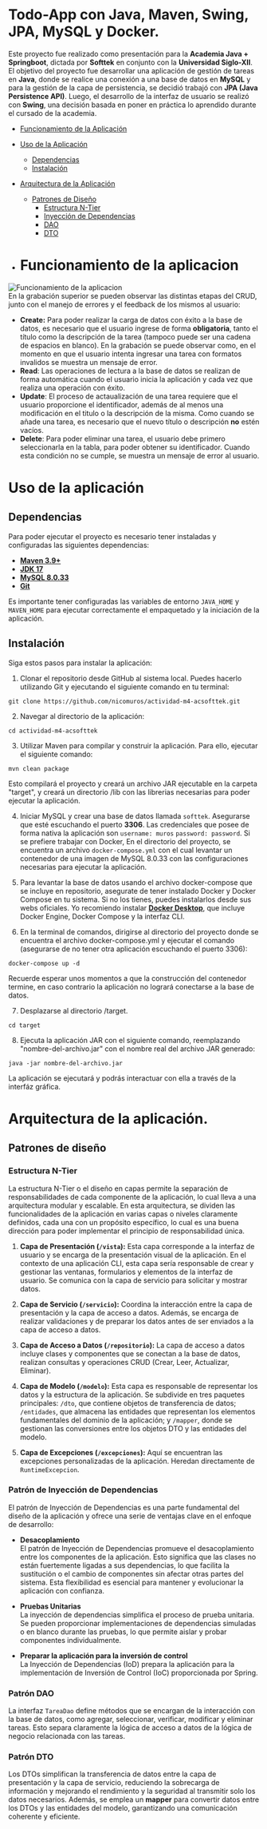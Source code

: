 
# Todo-App con Java, Maven, Swing, JPA, MySQL y Docker.

Este proyecto fue realizado como presentación para la **Academia Java + Springboot**, dictada por **Softtek** en conjunto con la **Universidad Siglo-XII**. El objetivo del proyecto fue desarrollar una aplicación de gestión de tareas en **Java**, donde se realice una conexión a una base de datos en **MySQL** y para la gestión de la capa de persistencia, se decidió trabajó con **JPA (Java Persistence API)**. Luego, el desarrollo de la interfaz de usuario se realizó con **Swing**, una decisión basada en poner en práctica lo aprendido durante el cursado de la academia.

- [Funcionamiento de la Aplicación](#funcionamiento-de-la-aplicacion)
- [Uso de la Aplicación](#uso-de-la-aplicación)
    - [Dependencias](#dependencias)
    - [Instalación](#instalación)
- [Arquitectura de la Aplicación](#arquitectura-de-la-aplicación)
    - [Patrones de Diseño](#patrones-de-diseño)
        - [Estructura N-Tier](#estructura-n-tier)
        - [Inyección de Dependencias](#patrón-de-inyección-de-dependencias)
        - [DAO](#patrón-dao)
        - [DTO](#patrón-dto)

- # Funcionamiento de la aplicacion
![Funcionamiento de la aplicacion](https://github.com/nicomuros/actividad-m4-acsofttek/blob/main/capturas/Comprobacion%20MySQL.gif?raw=true)  
En la grabación superior se pueden observar las distintas etapas del CRUD, junto con el manejo de errores y el feedback de los mismos al usuario:
* **Create:** Para poder realizar la carga de datos con éxito a la base de datos, es necesario que el usuario ingrese de forma **obligatoria**, tanto el título como la descripción de la tarea (tampoco puede ser una cadena de espacios en blanco). En la grabación se puede observar como, en el momento en que el usuario intenta ingresar una tarea con formatos invalidos se muestra un mensaje de error.
* **Read**: Las operaciones de lectura a la base de datos se realizan de forma automática cuando el usuario inicia la aplicación y cada vez que realiza una operación con éxito.
* **Update**: El proceso de actaualización de una tarea requiere que el usuario proporcione el identificador, además de al menos una modificación en el titulo o la descripción de la misma. Como cuando se añade una tarea, es necesario que el nuevo título o descripción **no** estén vacíos.
* **Delete**: Para poder eliminar una tarea, el usuario debe primero seleccionarla en la tabla, para poder obtener su identificador. Cuando esta condición no se cumple, se muestra un mensaje de error al usuario.

# Uso de la aplicación
## Dependencias
Para poder ejecutar el proyecto es necesario tener instaladas y configuradas las siguientes dependencias:
* **[Maven 3.9+](https://maven.apache.org/download.cgi)**
* **[JDK 17](https://www.oracle.com/java/technologies/javase/jdk17-archive-downloads.html)**
* **[MySQL 8.0.33](https://downloads.mysql.com/archives/installer/)**
* **[Git](https://git-scm.com/downloads)**

Es importante tener configuradas las variables de entorno `JAVA_HOME` y `MAVEN_HOME` para ejecutar correctamente el empaquetado y la iniciación de la aplicación.

## Instalación

Siga estos pasos para instalar la aplicación:

1. Clonar el repositorio desde GitHub al sistema local. Puedes hacerlo utilizando Git y ejecutando el siguiente comando en tu terminal:

`git clone https://github.com/nicomuros/actividad-m4-acsofttek.git`

2. Navegar al directorio de la aplicación:

`cd actividad-m4-acsofttek`

3. Utilizar Maven para compilar y construir la aplicación. Para ello, ejecutar el siguiente comando:

`mvn clean package`

Esto compilará el proyecto y creará un archivo JAR ejecutable en la carpeta "target", y creará un directorio /lib con las librerias necesarias para poder ejecutar la aplicación.

4. Iniciar MySQL y crear una base de datos llamada `softtek`. Asegurarse que esté escuchando el puerto **3306**. Las credenciales que posee de forma nativa la aplicación son `username: muros` `password: password`. Si se prefiere trabajar con Docker, En el directorio del proyecto, se encuentra un archivo `docker-compose.yml` con el cual levantar un contenedor de una imagen de MySQL 8.0.33 con las configuraciones necesarias para ejecutar la aplicación.

5. Para levantar la base de datos usando el archivo docker-compose que se incluye en repositorio, asegurate de tener instalado Docker y Docker Compose en tu sistema. Si no los tienes, puedes instalarlos desde sus webs oficiales. Yo recomiendo instalar **[Docker Desktop](https://www.docker.com/products/docker-desktop/)**, que incluye Docker Engine, Docker Compose y la interfaz CLI.

6. En la terminal de comandos, dirigirse al directorio del proyecto donde se encuentra el archivo docker-compose.yml y ejecutar el comando (asegurarse de no tener otra aplicación escuchando el puerto 3306):

`docker-compose up -d`

Recuerde esperar unos momentos a que la construcción del contenedor termine, en caso contrario la aplicación no logrará conectarse a la base de datos.

7. Desplazarse al directorio /target.

`cd target`

8. Ejecuta la aplicación JAR con el siguiente comando, reemplazando "nombre-del-archivo.jar" con el nombre real del archivo JAR generado:

`java -jar nombre-del-archivo.jar`

La aplicación se ejecutará y podrás interactuar con ella a través de la interfáz gráfica.

# Arquitectura de la aplicación.

## Patrones de diseño

### Estructura N-Tier
La estructura N-Tier o el diseño en capas permite la separación de responsabilidades de cada componente de la aplicación, lo cual lleva a una arquitectura modular y escalable. En esta arquitectura, se dividen las funcionalidades de la aplicación en varias capas o  niveles claramente definidos, cada una con un propósito específico, lo cual es una buena dirección para poder implementar el principio de responsabilidad única.

1. **Capa de Presentación (`/vista`):** Esta capa corresponde a la interfaz de usuario y se encarga de la presentación visual de la aplicación. En el contexto de una aplicación CLI, esta capa sería responsable de crear y gestionar las ventanas, formularios y elementos de la interfaz de usuario. Se comunica con la capa de servicio para solicitar y mostrar datos.

2. **Capa de Servicio (`/servicio`):** Coordina la interacción entre la capa de presentación y la capa de acceso a datos. Además, se encarga de realizar validaciones y de preparar los datos antes de ser enviados a la capa de acceso a datos.

3. **Capa de Acceso a Datos (`/repositorio`):** La capa de acceso a datos incluye clases y componentes que se conectan a la base de datos, realizan consultas y operaciones CRUD (Crear, Leer, Actualizar, Eliminar).

4. **Capa de Modelo (`/modelo`):** Esta capa es responsable de representar los datos y la estructura de la aplicación. Se subdivide en tres paquetes principales: `/dto`, que contiene objetos de transferencia de datos; `/entidades`, que almacena las entidades que representan los elementos fundamentales del dominio de la aplicación; y `/mapper`, donde se gestionan las conversiones entre los objetos DTO y las entidades del modelo.

5. **Capa de Excepciones (`/excepciones`):** Aquí se encuentran las excepciones personalizadas de la aplicación. Heredan directamente de `RuntimeExcepcion`.

### Patrón de Inyección de Dependencias

El patrón de Inyección de Dependencias es una parte fundamental del diseño de la aplicación y ofrece una serie de ventajas clave en el enfoque de desarrollo:

* **Desacoplamiento**  
  El patrón de Inyección de Dependencias promueve el desacoplamiento entre los componentes de la aplicación. Esto significa que las clases no están fuertemente ligadas a sus dependencias, lo que facilita la sustitución o el cambio de componentes sin afectar otras partes del sistema. Esta flexibilidad es esencial para mantener y evolucionar la aplicación con confianza.

* **Pruebas Unitarias**  
  La inyección de dependencias simplifica el proceso de prueba unitaria. Se pueden proporcionar implementaciones de dependencias simuladas o en blanco durante las pruebas, lo que permite aislar y probar componentes individualmente.

* **Preparar la aplicación para la inversión de control**   
  La Inyección de Dependencias (IoD) prepara la aplicación para la implementación de Inversión de Control (IoC) proporcionada por Spring.

### Patrón DAO
La interfaz `TareaDao` define métodos que se encargan de la interacción con la base de datos, como agregar, seleccionar, verificar, modificar y eliminar tareas. Esto separa claramente la lógica de acceso a datos de la lógica de negocio relacionada con las tareas.

### Patrón DTO
Los DTOs simplifican la transferencia de datos entre la capa de presentación y la capa de servicio, reduciendo la sobrecarga de información y mejorando el rendimiento y la seguridad al transmitir solo los datos necesarios. Además, se emplea un **mapper** para convertir datos entre los DTOs y las entidades del modelo, garantizando una comunicación coherente y eficiente.
